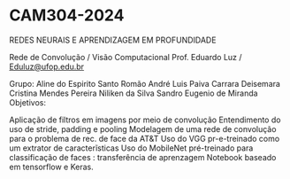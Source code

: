# CAM304-2024
REDES NEURAIS E APRENDIZAGEM EM PROFUNDIDADE

Rede de Convolução / Visão Computacional
Prof. Eduardo Luz / Eduluz@ufop.edu.br

Grupo:
Aline do Espirito Santo Romão
André Luis Paiva Carrara
Deisemara Cristina Mendes Pereira
Niliken da Silva
Sandro Eugenio de Miranda
Objetivos:

Aplicação de filtros em imagens por meio de convolução
Entendimento do uso de stride, padding e pooling
Modelagem de uma rede de convolução para o problema de rec. de face da AT&T
Uso do VGG pr-e-treinado como um extrator de caracterĩsticas
Uso do MobileNet pré-treinado para classificação de faces : transferência de aprenzagem
Notebook baseado em tensorflow e Keras.
